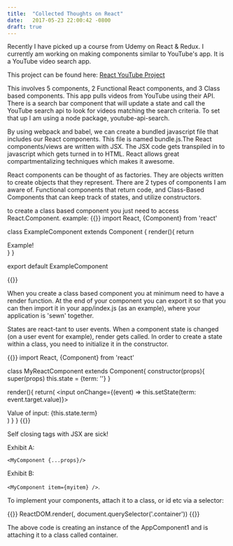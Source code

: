 ```yaml
---
title:  "Collected Thoughts on React"
date:   2017-05-23 22:00:42 -0800
draft: true
---
```


Recently I have picked up a course from Udemy on React & Redux. I currently am working on making components similar to YouTube's app. It is a YouTube video search app.

This project can be found here:
[React YouTube Project](https://github.com/WarrenU/ReduxSimpleStarterClone)

This involves 5 components, 2 Functional React components, and 3 Class based components. This app pulls videos from YouTube using their API. There is a search bar component that will update a state and call the YouTube search api to look for videos matching the search criteria. To set that up I am using a node package, youtube-api-search.

By using webpack and babel, we can create a bundled javascript file that includes our React components. This file is named bundle.js.The React components/views are written with JSX. The JSX code gets transpiled in to javascript which gets turned in to HTML. React allows great compartmentalizing techniques which makes it awesome.

React components can be thought of as factories. They are objects written to create objects that they represent. There are 2 types of components I am aware of. Functional components that return code, and Class-Based Components that can keep track of states, and utilize constructors.

to create a class based component you just need to access React.Component.
example:
{{<highlight javascript>}}
import React, {Component} from 'react'

class ExampleComponent extends Component {
  render(){
    return <div>Example!<div>
  }
}

export default ExampleComponent

{{</highlight>}}

When you create a class based component you at minimum need to have a render function. At the end of your component you can export it so that you can then import it in your app/index.js (as an example), where your application is 'sewn' together.

States are react-tant to user events. When a component state is changed (on a user event for example), render gets called. In order to create a state within a class, you need to initialize it in the constructor.

{{<highlight javascript>}}
import React, {Component} from 'react'

class MyReactComponent extends Component{
  constructor(props){
    super(props)
    this.state = {term: ''}
  }

  render(){
    return(
      <input onChange={(event) => this.setState(term: event.target.value)}>
      <div>Value of input: {this.state.term}<div>
    )
  }
}
{{</highlight>}}


Self closing tags with JSX are sick!

Exhibit A:

 ```<MyComponent {...props}/>```
 
Exhibit B:

```<MyComponent item={myitem} />```.

To implement your components, attach it to a class, or id etc via a selector:

{{<highlight javascript>}}
ReactDOM.render(<AppComponent1>, document.querySelector('.container'))
{{</highlight>}}

The above code is creating an instance of the AppComponent1 and is attaching it to a class called container.
